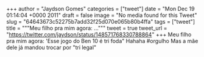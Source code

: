 
+++
author = "Jaydson Gomes"
categories = ["tweet"]
date = "Mon Dec 19 01:14:04 +0000 2011"
draft = false
image = "No media found for this Tweet"
slug = "64643673c52275b7add32f25d070e065b80b4ffa"
tags = ["tweet"]
title = """Meu filho pra mim agora: ..."""
tweet = true
tweet_url = "https://twitter.com/jaydson/status/148571768330788864"
+++
Meu filho pra mim agora: 'Esse jogo do Ben 10 é tri foda" Hahaha #orgulho Mas a mãe dele já mandou trocar por "tri legal"

